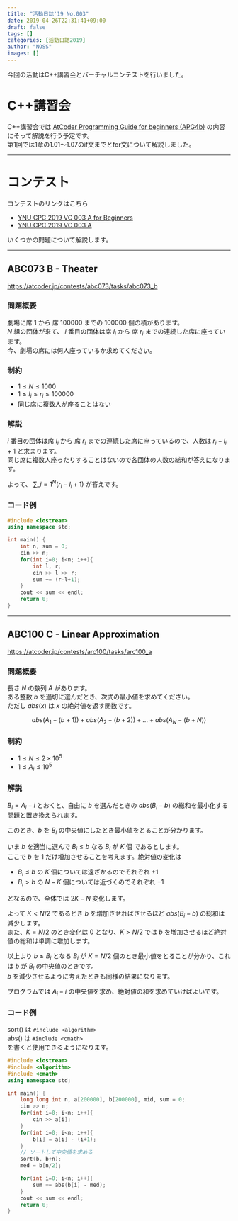 ```yaml
---
title: "活動日誌'19 No.003"
date: 2019-04-26T22:31:41+09:00
draft: false
tags: []
categories: [活動日誌2019]
author: "NOSS"
images: []
---
```


今回の活動はC++講習会とバーチャルコンテストを行いました。

<!--more-->

# C++講習会

C++講習会では [AtCoder Programming Guide for beginners (APG4b)](https://atcoder.jp/contests/APG4b) の内容にそって解説を行う予定です。  
第1回では1章の1.01～1.07のif文までとfor文について解説しました。

---

# コンテスト

コンテストのリンクはこちら

- [YNU CPC 2019 VC 003 A for Beginners](https://not-522.appspot.com/contest/5088948820901888)
- [YNU CPC 2019 VC 003 A](https://not-522.appspot.com/contest/4962521425379328)

いくつかの問題について解説します。

---

## ABC073 B - Theater

https://atcoder.jp/contests/abc073/tasks/abc073_b

### 問題概要

劇場に席 $1$ から 席 $100000$ までの $100000$ 個の積があります。  
$N$ 組の団体が来て、 $i$ 番目の団体は席 $l_i$ から 席 $r_i$ までの連続した席に座っています。  
今、劇場の席には何人座っているか求めてください。

### 制約

- $1 \le N \le 1000$
- $1 \le l_i \le r_i \le 100000$
- 同じ席に複数人が座ることはない

### 解説

$i$ 番目の団体は席 $l_i$ から 席 $r_i$ までの連続した席に座っているので、人数は $r_i - l_i + 1$ と求まります。  
同じ席に複数人座ったりすることはないので各団体の人数の総和が答えになります。

よって、 $\sum\_{i=1}^{N} (r_i - l_i + 1)$ が答えです。

### コード例

```c++
#include <iostream>
using namespace std;

int main() {
    int n, sum = 0;
    cin >> n;
    for(int i=0; i<n; i++){
        int l, r;
        cin >> l >> r;
        sum += (r-l+1);
    }
    cout << sum << endl;
    return 0;
}
```

---

## ABC100 C - Linear Approximation

https://atcoder.jp/contests/arc100/tasks/arc100_a

### 問題概要

長さ $N$ の数列 $A$ があります。  
ある整数 $b$ を適切に選んだとき、次式の最小値を求めてください。  
ただし $abs(x)$ は $x$ の絶対値を返す関数です。

$$
abs(A_1 - (b+1)) + abs(A_2 - (b+2)) + ... + abs(A_N - (b+N))
$$

### 制約

- $1 \le N \le 2 \times 10^5$
- $1 \le A_i \le 10^5$

### 解説

$B_i = A_i - i$ とおくと、自由に $b$ を選んだときの $abs(B_i - b)$ の総和を最小化する問題と置き換えられます。

このとき、$b$ を $B_i$ の中央値にしたとき最小値をとることが分かります。

いま $b$ を適当に選んで $B_i \le b$ なる $B_i$ が $K$ 個 であるとします。  
ここで $b$ を $1$ だけ増加させることを考えます。絶対値の変化は

- $B_i \le b$ の $K$ 個については遠ざかるのでそれぞれ $+1$
- $B_i > b$ の $N-K$ 個については近づくのでそれぞれ $-1$

となるので、全体では $2K - N$ 変化します。

よって $K < N/2$ であるとき $b$ を増加させればさせるほど $abs(B_i - b)$ の総和は減少します。  
また、$K = N/2$ のとき変化は $0$ となり、$K > N/2$ では $b$ を増加させるほど絶対値の総和は単調に増加します。

以上より $b \le B_i$ となる $B_i$ が $K=N/2$ 個のとき最小値をとることが分かり、これは $b$ が $B_i$ の中央値のときです。  
$b$ を減少させるように考えたときも同様の結果になります。

プログラムでは $A_i - i$ の中央値を求め、絶対値の和を求めていけばよいです。

### コード例

sort() は `#include <algorithm>`  
abs() は `#include <cmath>`  
を書くと使用できるようになります。

```c++
#include <iostream>
#include <algorithm>
#include <cmath>
using namespace std;

int main() {
    long long int n, a[200000], b[200000], mid, sum = 0;
    cin >> n;
    for(int i=0; i<n; i++){
        cin >> a[i];
    }
    for(int i=0; i<n; i++){
        b[i] = a[i] - (i+1);
    }
    // ソートして中央値を求める
    sort(b, b+n);
    med = b[n/2];

    for(int i=0; i<n; i++){
        sum += abs(b[i] - med);
    }
    cout << sum << endl;
    return 0;
}
```